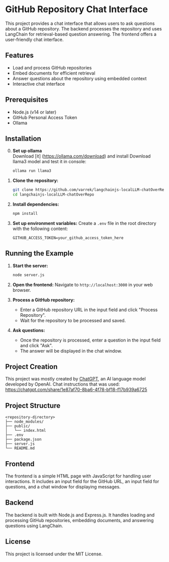 # GitHub Repository Chat Interface

This project provides a chat interface that allows users to ask questions about a GitHub repository. The backend processes the repository and uses LangChain for retrieval-based question answering. The frontend offers a user-friendly chat interface.

## Features

- Load and process GitHub repositories
- Embed documents for efficient retrieval
- Answer questions about the repository using embedded context
- Interactive chat interface

## Prerequisites

- Node.js (v14 or later)
- GitHub Personal Access Token
- Ollama

## Installation
0. **Set up ollama**  
   Download [it] (https://ollama.com/download) and install
   Download llama3 model and test it in console:
   ```sh
   ollama run llama3
   ```

1. **Clone the repository:**
   ```sh
   git clone https://github.com/varrek/langchainjs-localLLM-chatOverRepo/
   cd langchainjs-localLLM-chatOverRepo
   ```

2. **Install dependencies:**
   ```sh
   npm install
   ```

3. **Set up environment variables:**
   Create a `.env` file in the root directory with the following content:
   ```plaintext
   GITHUB_ACCESS_TOKEN=your_github_access_token_here
   ```

## Running the Example

1. **Start the server:**
   ```sh
   node server.js
   ```

2. **Open the frontend:**
   Navigate to `http://localhost:3000` in your web browser.

3. **Process a GitHub repository:**
   - Enter a GitHub repository URL in the input field and click "Process Repository".
   - Wait for the repository to be processed and saved.

4. **Ask questions:**
   - Once the repository is processed, enter a question in the input field and click "Ask".
   - The answer will be displayed in the chat window.

## Project Creation

This project was mostly created by [ChatGPT](https://chat.openai.com/), an AI language model developed by OpenAI.
Chat instructions that was used: https://chatgpt.com/share/1e87af70-8ba6-4f78-bf18-f17b939a6725

## Project Structure

```
<repository-directory>
├── node_modules/
├── public/
│   └── index.html
├── .env
├── package.json
├── server.js
└── README.md
```

## Frontend

The frontend is a simple HTML page with JavaScript for handling user interactions. It includes an input field for the GitHub URL, an input field for questions, and a chat window for displaying messages.

## Backend

The backend is built with Node.js and Express.js. It handles loading and processing GitHub repositories, embedding documents, and answering questions using LangChain.

## License

This project is licensed under the MIT License.
